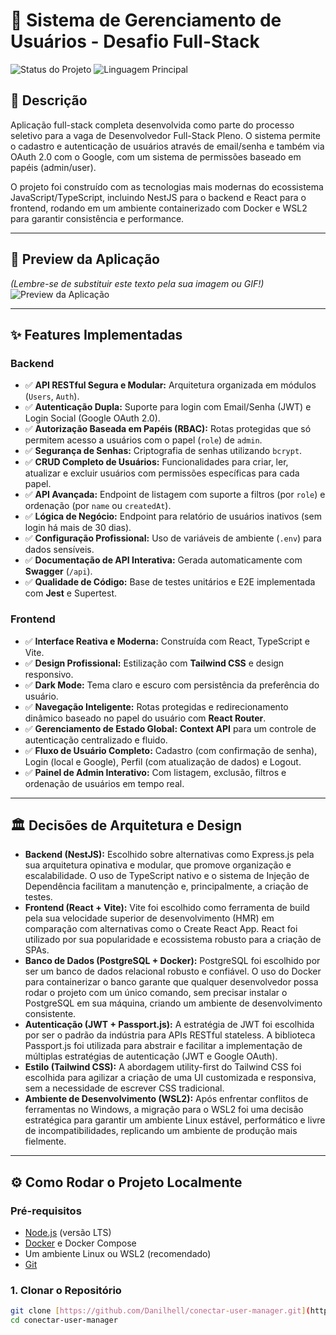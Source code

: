 # 🚀 Sistema de Gerenciamento de Usuários - Desafio Full-Stack

![Status do Projeto](https://img.shields.io/badge/status-funcionalidades_concluídas-blue)
![Linguagem Principal](https://img.shields.io/github/languages/top/Danilhell/conectar-user-manager)

## 📝 Descrição

Aplicação full-stack completa desenvolvida como parte do processo seletivo para a vaga de Desenvolvedor Full-Stack Pleno. O sistema permite o cadastro e autenticação de usuários através de email/senha e também via OAuth 2.0 com o Google, com um sistema de permissões baseado em papéis (admin/user).

O projeto foi construído com as tecnologias mais modernas do ecossistema JavaScript/TypeScript, incluindo NestJS para o backend e React para o frontend, rodando em um ambiente containerizado com Docker e WSL2 para garantir consistência e performance.

---

## 📸 Preview da Aplicação

*(Lembre-se de substituir este texto pela sua imagem ou GIF!)*
![Preview da Aplicação](https://github.com/Danilhell/conectar-user-manager/blob/main/teste.gif?raw=true)

---

## ✨ Features Implementadas

### Backend
- ✅ **API RESTful Segura e Modular:** Arquitetura organizada em módulos (`Users`, `Auth`).
- ✅ **Autenticação Dupla:** Suporte para login com Email/Senha (JWT) e Login Social (Google OAuth 2.0).
- ✅ **Autorização Baseada em Papéis (RBAC):** Rotas protegidas que só permitem acesso a usuários com o papel (`role`) de `admin`.
- ✅ **Segurança de Senhas:** Criptografia de senhas utilizando `bcrypt`.
- ✅ **CRUD Completo de Usuários:** Funcionalidades para criar, ler, atualizar e excluir usuários com permissões específicas para cada papel.
- ✅ **API Avançada:** Endpoint de listagem com suporte a filtros (por `role`) e ordenação (por `name` ou `createdAt`).
- ✅ **Lógica de Negócio:** Endpoint para relatório de usuários inativos (sem login há mais de 30 dias).
- ✅ **Configuração Profissional:** Uso de variáveis de ambiente (`.env`) para dados sensíveis.
- ✅ **Documentação de API Interativa:** Gerada automaticamente com **Swagger** (`/api`).
- ✅ **Qualidade de Código:** Base de testes unitários e E2E implementada com **Jest** e Supertest.

### Frontend
- ✅ **Interface Reativa e Moderna:** Construída com React, TypeScript e Vite.
- ✅ **Design Profissional:** Estilização com **Tailwind CSS** e design responsivo.
- ✅ **Dark Mode:** Tema claro e escuro com persistência da preferência do usuário.
- ✅ **Navegação Inteligente:** Rotas protegidas e redirecionamento dinâmico baseado no papel do usuário com **React Router**.
- ✅ **Gerenciamento de Estado Global:** **Context API** para um controle de autenticação centralizado e fluido.
- ✅ **Fluxo de Usuário Completo:** Cadastro (com confirmação de senha), Login (local e Google), Perfil (com atualização de dados) e Logout.
- ✅ **Painel de Admin Interativo:** Com listagem, exclusão, filtros e ordenação de usuários em tempo real.

---

## 🏛️ Decisões de Arquitetura e Design

- **Backend (NestJS):** Escolhido sobre alternativas como Express.js pela sua arquitetura opinativa e modular, que promove organização e escalabilidade. O uso de TypeScript nativo e o sistema de Injeção de Dependência facilitam a manutenção e, principalmente, a criação de testes.
- **Frontend (React + Vite):** Vite foi escolhido como ferramenta de build pela sua velocidade superior de desenvolvimento (HMR) em comparação com alternativas como o Create React App. React foi utilizado por sua popularidade e ecossistema robusto para a criação de SPAs.
- **Banco de Dados (PostgreSQL + Docker):** PostgreSQL foi escolhido por ser um banco de dados relacional robusto e confiável. O uso do Docker para containerizar o banco garante que qualquer desenvolvedor possa rodar o projeto com um único comando, sem precisar instalar o PostgreSQL em sua máquina, criando um ambiente de desenvolvimento consistente.
- **Autenticação (JWT + Passport.js):** A estratégia de JWT foi escolhida por ser o padrão da indústria para APIs RESTful stateless. A biblioteca Passport.js foi utilizada para abstrair e facilitar a implementação de múltiplas estratégias de autenticação (JWT e Google OAuth).
- **Estilo (Tailwind CSS):** A abordagem utility-first do Tailwind CSS foi escolhida para agilizar a criação de uma UI customizada e responsiva, sem a necessidade de escrever CSS tradicional.
- **Ambiente de Desenvolvimento (WSL2):** Após enfrentar conflitos de ferramentas no Windows, a migração para o WSL2 foi uma decisão estratégica para garantir um ambiente Linux estável, performático e livre de incompatibilidades, replicando um ambiente de produção mais fielmente.

---

## ⚙️ Como Rodar o Projeto Localmente

### Pré-requisitos
- [Node.js](https://nodejs.org/) (versão LTS)
- [Docker](https://www.docker.com/products/docker-desktop/) e Docker Compose
- Um ambiente Linux ou WSL2 (recomendado)
- [Git](https://git-scm.com/)

### 1. Clonar o Repositório
```bash
git clone [https://github.com/Danilhell/conectar-user-manager.git](https://github.com/Danilhell/conectar-user-manager.git)
cd conectar-user-manager